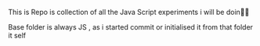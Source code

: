 This is Repo is collection of all the Java Script experiments i will be doin🤖🤖

Base folder is always JS , as i started commit or initialised it from that folder it self